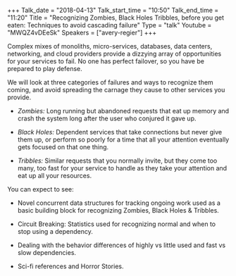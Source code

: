 +++
Talk_date = "2018-04-13"
Talk_start_time = "10:50"
Talk_end_time = "11:20"
Title = "Recognizing Zombies, Black Holes Tribbles, before you get eaten: Techniques to avoid cascading failure"
Type = "talk"
Youtube = "MWQZ4vDEeSk"
Speakers = ["avery-regier"]
+++

Complex mixes of monoliths, micro-services, databases, data centers, networking, and cloud providers provide a dizzying array of opportunities for your services to fail. No one has perfect failover, so you have be prepared to play defense.

We will look at three categories of failures and ways to recognize them coming, and avoid spreading the carnage they cause to other services you provide.

* *Zombies:* Long running but abandoned requests that eat up memory and crash the system long after the user who conjured it gave up.

* *Black Holes:* Dependent services that take connections but never give them up, or perform so poorly for a time that all your attention eventually gets focused on that one thing.

* *Tribbles:* Similar requests that you normally invite, but they come too many, too fast for your service to handle as they take your attention and eat up all your resources.

You can expect to see:

* Novel concurrent data structures for tracking ongoing work used as a basic building block for recognizing Zombies, Black Holes & Tribbles.

* Circuit Breaking: Statistics used for recognizing normal and when to stop using a dependency.

* Dealing with the behavior differences of highly vs little used and fast vs slow dependencies.

* Sci-fi references and Horror Stories.
